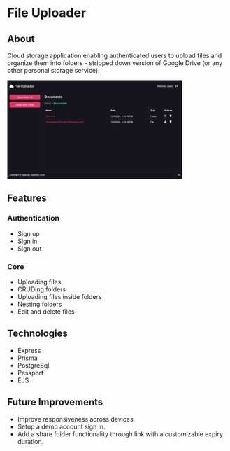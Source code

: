 # File Uploader

## About

Cloud storage application enabling authenticated users to upload files and organize them into folders - stripped down version of Google Drive (or any other personal storage service).

<img src="./public/file-uploader.png" alt="File Uploader Home Page" width="400">

## Features

### Authentication

- Sign up
- Sign in
- Sign out

### Core

- Uploading files
- CRUDing folders
- Uploading files inside folders
- Nesting folders
- Edit and delete files

## Technologies

- Express
- Prisma
- PostgreSql
- Passport
- EJS

## Future Improvements

- Improve responsiveness across devices.
- Setup a demo account sign in.
- Add a share folder functionality through link with a customizable expiry duration.



